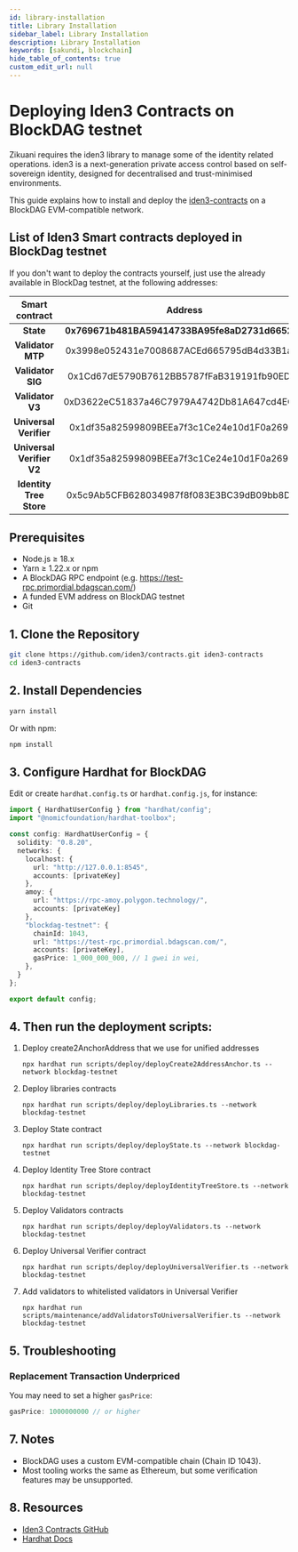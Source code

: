```yaml
---
id: library-installation
title: Library Installation
sidebar_label: Library Installation
description: Library Installation
keywords: [sakundi, blockchain]
hide_table_of_contents: true
custom_edit_url: null
---
```


# Deploying Iden3 Contracts on BlockDAG testnet

Zikuani requires the iden3 library to manage some of the identity related operations. iden3 is a next-generation private access control based on self-sovereign identity, designed for decentralised and trust-minimised environments.

This guide explains how to install and deploy the [iden3-contracts](https://github.com/iden3/contracts) on a BlockDAG EVM-compatible network.

## List of Iden3 Smart contracts deployed in BlockDag testnet

If you don't want to deploy the contracts yourself, just use the already available in BlockDag testnet,
at the following addresses:

|     Smart contract      |     Address                                |
|:-----------------------:|:------------------------------------------:|
|       **State**         | **0x769671b481BA59414733BA95fe8aD2731d6652E6** |
|    **Validator MTP**    | 0x3998e052431e7008687ACEd665795dB4d33B1a10 |
|    **Validator SIG**    | 0x1Cd67dE5790B7612BB5787fFaB319191fb90EDE7 |
|    **Validator V3**     | 0xD3622eC51837a46C7979A4742Db81A647cd4EC14 |
| **Universal Verifier**  | 0x1df35a82599809BEEa7f3c1Ce24e10d1F0a26914 |
| **Universal Verifier V2**  | 0x1df35a82599809BEEa7f3c1Ce24e10d1F0a26914 |
| **Identity Tree Store** | 0x5c9Ab5CFB628034987f8f083E3BC39dB09bb8DD1 |

## Prerequisites

- Node.js ≥ 18.x
- Yarn ≥ 1.22.x or npm
- A BlockDAG RPC endpoint (e.g. https://test-rpc.primordial.bdagscan.com/)
- A funded EVM address on BlockDAG testnet
- Git

## 1. Clone the Repository

```bash
git clone https://github.com/iden3/contracts.git iden3-contracts
cd iden3-contracts
```

## 2. Install Dependencies

```bash
yarn install
```

Or with npm:

```bash
npm install
```

## 3. Configure Hardhat for BlockDAG

Edit or create `hardhat.config.ts` or `hardhat.config.js`, for instance:

```ts
import { HardhatUserConfig } from "hardhat/config";
import "@nomicfoundation/hardhat-toolbox";

const config: HardhatUserConfig = {
  solidity: "0.8.20",
  networks: {
    localhost: {
      url: "http://127.0.0.1:8545",
      accounts: [privateKey]
    },
    amoy: {
      url: "https://rpc-amoy.polygon.technology/",
      accounts: [privateKey]
    },
    "blockdag-testnet": {
      chainId: 1043,
      url: "https://test-rpc.primordial.bdagscan.com/",
      accounts: [privateKey],
      gasPrice: 1_000_000_000, // 1 gwei in wei,
    },
  }
};

export default config;
```

## 4. Then run the deployment scripts:

1. Deploy create2AnchorAddress that we use for unified addresses
   ```shell
   npx hardhat run scripts/deploy/deployCreate2AddressAnchor.ts --network blockdag-testnet
   ```
2. Deploy libraries contracts
   ```shell
   npx hardhat run scripts/deploy/deployLibraries.ts --network blockdag-testnet
   ```
3. Deploy State contract
   ```shell
   npx hardhat run scripts/deploy/deployState.ts --network blockdag-testnet
   ```
4. Deploy Identity Tree Store contract
   ```
   npx hardhat run scripts/deploy/deployIdentityTreeStore.ts --network blockdag-testnet
   ```
5. Deploy Validators contracts
   ```
   npx hardhat run scripts/deploy/deployValidators.ts --network blockdag-testnet
   ```
6. Deploy Universal Verifier contract
   ```
   npx hardhat run scripts/deploy/deployUniversalVerifier.ts --network blockdag-testnet
   ```
7. Add validators to whitelisted validators in Universal Verifier
   ```
   npx hardhat run scripts/maintenance/addValidatorsToUniversalVerifier.ts --network blockdag-testnet

## 5. Troubleshooting

### Replacement Transaction Underpriced

You may need to set a higher `gasPrice`:

```ts
gasPrice: 1000000000 // or higher
```

## 7. Notes

- BlockDAG uses a custom EVM-compatible chain (Chain ID 1043).
- Most tooling works the same as Ethereum, but some verification features may be unsupported.

## 8. Resources

- [Iden3 Contracts GitHub](https://github.com/iden3/contracts)
- [Hardhat Docs](https://hardhat.org)

